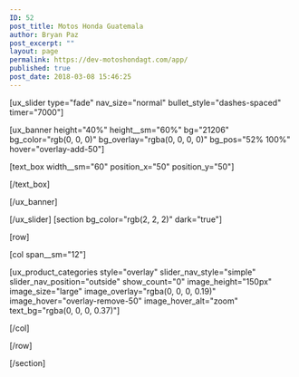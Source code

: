 ```yaml
---
ID: 52
post_title: Motos Honda Guatemala
author: Bryan Paz
post_excerpt: ""
layout: page
permalink: https://dev-motoshondagt.com/app/
published: true
post_date: 2018-03-08 15:46:25
---
```

[ux_slider type="fade" nav_size="normal" bullet_style="dashes-spaced" timer="7000"]

[ux_banner height="40%" height__sm="60%" bg="21206" bg_color="rgb(0, 0, 0)" bg_overlay="rgba(0, 0, 0, 0)" bg_pos="52% 100%" hover="overlay-add-50"]

[text_box width__sm="60" position_x="50" position_y="50"]


[/text_box]

[/ux_banner]

[/ux_slider]
[section bg_color="rgb(2, 2, 2)" dark="true"]

[row]

[col span__sm="12"]

[ux_product_categories style="overlay" slider_nav_style="simple" slider_nav_position="outside" show_count="0" image_height="150px" image_size="large" image_overlay="rgba(0, 0, 0, 0.19)" image_hover="overlay-remove-50" image_hover_alt="zoom" text_bg="rgba(0, 0, 0, 0.37)"]


[/col]

[/row]

[/section]